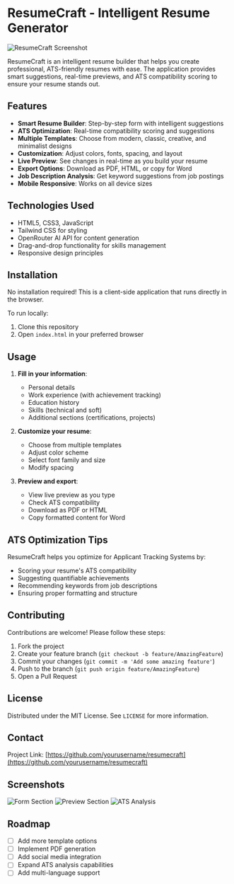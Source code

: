 # ResumeCraft - Intelligent Resume Generator

![ResumeCraft Screenshot](https://via.placeholder.com/800x400?text=ResumeCraft+Screenshot)

ResumeCraft is an intelligent resume builder that helps you create professional, ATS-friendly resumes with ease. The application provides smart suggestions, real-time previews, and ATS compatibility scoring to ensure your resume stands out.

## Features

- **Smart Resume Builder**: Step-by-step form with intelligent suggestions
- **ATS Optimization**: Real-time compatibility scoring and suggestions
- **Multiple Templates**: Choose from modern, classic, creative, and minimalist designs
- **Customization**: Adjust colors, fonts, spacing, and layout
- **Live Preview**: See changes in real-time as you build your resume
- **Export Options**: Download as PDF, HTML, or copy for Word
- **Job Description Analysis**: Get keyword suggestions from job postings
- **Mobile Responsive**: Works on all device sizes

## Technologies Used

- HTML5, CSS3, JavaScript
- Tailwind CSS for styling
- OpenRouter AI API for content generation
- Drag-and-drop functionality for skills management
- Responsive design principles

## Installation

No installation required! This is a client-side application that runs directly in the browser.

To run locally:
1. Clone this repository
2. Open `index.html` in your preferred browser

## Usage

1. **Fill in your information**:
   - Personal details
   - Work experience (with achievement tracking)
   - Education history
   - Skills (technical and soft)
   - Additional sections (certifications, projects)

2. **Customize your resume**:
   - Choose from multiple templates
   - Adjust color scheme
   - Select font family and size
   - Modify spacing

3. **Preview and export**:
   - View live preview as you type
   - Check ATS compatibility
   - Download as PDF or HTML
   - Copy formatted content for Word

## ATS Optimization Tips

ResumeCraft helps you optimize for Applicant Tracking Systems by:
- Scoring your resume's ATS compatibility
- Suggesting quantifiable achievements
- Recommending keywords from job descriptions
- Ensuring proper formatting and structure

## Contributing

Contributions are welcome! Please follow these steps:

1. Fork the project
2. Create your feature branch (`git checkout -b feature/AmazingFeature`)
3. Commit your changes (`git commit -m 'Add some amazing feature'`)
4. Push to the branch (`git push origin feature/AmazingFeature`)
5. Open a Pull Request

## License

Distributed under the MIT License. See `LICENSE` for more information.

## Contact

Project Link: [https://github.com/yourusername/resumecraft](https://github.com/yourusername/resumecraft)

## Screenshots

![Form Section](https://via.placeholder.com/400x300?text=Form+Section)
![Preview Section](https://via.placeholder.com/400x300?text=Preview+Section)
![ATS Analysis](https://via.placeholder.com/400x300?text=ATS+Analysis)

## Roadmap

- [ ] Add more template options
- [ ] Implement PDF generation
- [ ] Add social media integration
- [ ] Expand ATS analysis capabilities
- [ ] Add multi-language support
